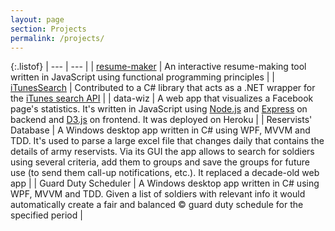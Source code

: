 ```yaml
---
layout: page
section: Projects
permalink: /projects/
---
```


{:.listof}
| --- | --- |
| [resume-maker](https://danplisetsky.github.io/resume-maker/) | An interactive resume-making tool written in JavaScript using functional programming principles |
| [iTunesSearch](https://github.com/danplisetsky/iTunesSearch) | Contributed to a C# library that acts as a .NET wrapper for the [iTunes search API](https://affiliate.itunes.apple.com/resources/documentation/itunes-store-web-service-search-api/) |
| data-wiz | A web app that visualizes a Facebook page's statistics. It's written in JavaScript using [Node.js](https://nodejs.org/) and [Express](http://expressjs.com/) on backend and [D3.js](https://d3js.org/) on frontend. It was deployed on Heroku |
| Reservists' Database | A Windows desktop app written in C# using WPF, MVVM and TDD. It's used to parse a large excel file that changes daily that contains the details of army reservists. Via its GUI the app allows to search for soldiers using several criteria, add them to groups and save the groups for future use (to send them call-up notifications, etc.). It replaced a decade-old web app |
| Guard Duty Scheduler | A Windows desktop app written in C# using WPF, MVVM and TDD. Given a list of soldiers with relevant info it would automatically create a fair and balanced &copy; guard duty schedule for the specified period |
